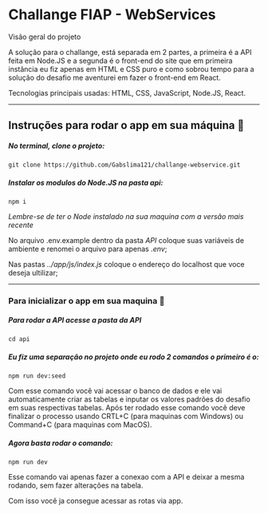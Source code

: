 # Challange FIAP - WebServices

Visão geral do projeto

A solução para o challange, está separada em 2 partes, a primeira é a API feita em Node.JS e a segunda é o front-end do site que em primeira instância eu fiz apenas em HTML e CSS puro e como sobrou tempo para a solução do desafio me aventurei em fazer o front-end em React.

Tecnologias principais usadas: HTML, CSS, JavaScript, Node.JS, React.

<hr>

## Instruções para rodar o app em sua máquina :dash:

##### No terminal, clone o projeto:

```
git clone https://github.com/Gabslima121/challange-webservice.git
```

##### Instalar os modulos do Node.JS na pasta *api*:

```
npm i
```

*Lembre-se de ter o Node instalado na sua maquina com a versão mais recente*

No arquivo .env.example dentro da pasta *API* coloque suas variáveis de ambiente e renomei o arquivo para apenas *.env*;

Nas pastas *../app/js/index.js* coloque o endereço do localhost que voce deseja ultilizar;

<hr>

### Para inicializar o app em sua maquina :dash:

##### Para rodar a API acesse a pasta da API

```
cd api
```

##### Eu fiz uma separação no projeto onde eu rodo 2 comandos o primeiro é o:

```
npm run dev:seed
```

Com esse comando você vai acessar o banco de dados e ele vai automaticamente criar as tabelas e inputar os valores padrões do desafio em suas respectivas tabelas. Após ter rodado esse comando você deve finalizar o processo usando CRTL+C (para maquinas com Windows) ou Command+C (para maquinas com MacOS).

##### Agora basta rodar o comando:

```
npm run dev
```

Esse comando vai apenas fazer a conexao com a API e deixar a mesma rodando, sem fazer alterações na tabela.

Com isso você ja consegue acessar as rotas via app.

